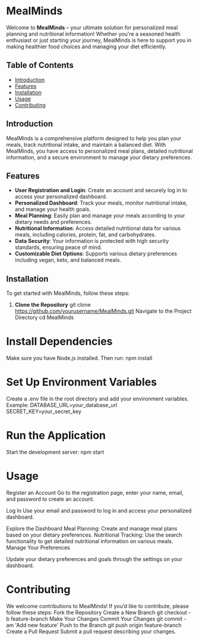 # MealMinds
Welcome to **MealMinds** – your ultimate solution for personalized meal planning and nutritional information! Whether you're a seasoned health enthusiast or just starting your journey, MealMinds is here to support you in making healthier food choices and managing your diet efficiently.

## Table of Contents
- [Introduction](#introduction)
- [Features](#features)
- [Installation](#installation)
- [Usage](#usage)
- [Contributing](#contributing)

## Introduction
MealMinds is a comprehensive platform designed to help you plan your meals, track nutritional intake, and maintain a balanced diet. With MealMinds, you have access to personalized meal plans, detailed nutritional information, and a secure environment to manage your dietary preferences.

## Features
- **User Registration and Login**: Create an account and securely log in to access your personalized dashboard.
- **Personalized Dashboard**: Track your meals, monitor nutritional intake, and manage your health goals.
- **Meal Planning**: Easily plan and manage your meals according to your dietary needs and preferences.
- **Nutritional Information**: Access detailed nutritional data for various meals, including calories, protein, fat, and carbohydrates.
- **Data Security**: Your information is protected with high security standards, ensuring peace of mind.
- **Customizable Diet Options**: Supports various dietary preferences including vegan, keto, and balanced meals.

## Installation
To get started with MealMinds, follow these steps:
1. **Clone the Repository**
   git clone https://github.com/yourusername/MealMinds.git
Navigate to the Project Directory
cd MealMinds

# Install Dependencies
Make sure you have Node.js installed. Then run:
npm install

# Set Up Environment Variables
Create a .env file in the root directory and add your environment variables. Example:
DATABASE_URL=your_database_url
SECRET_KEY=your_secret_key

# Run the Application
Start the development server:
npm start

# Usage
Register an Account
Go to the registration page, enter your name, email, and password to create an account.

Log In
Use your email and password to log in and access your personalized dashboard.

Explore the Dashboard
Meal Planning: Create and manage meal plans based on your dietary preferences.
Nutritional Tracking: Use the search functionality to get detailed nutritional information on various meals.
Manage Your Preferences

Update your dietary preferences and goals through the settings on your dashboard.

# Contributing
We welcome contributions to MealMinds! If you’d like to contribute, please follow these steps:
Fork the Repository
Create a New Branch
git checkout -b feature-branch
Make Your Changes
Commit Your Changes
git commit -am 'Add new feature'
Push to the Branch
git push origin feature-branch
Create a Pull Request
Submit a pull request describing your changes.

